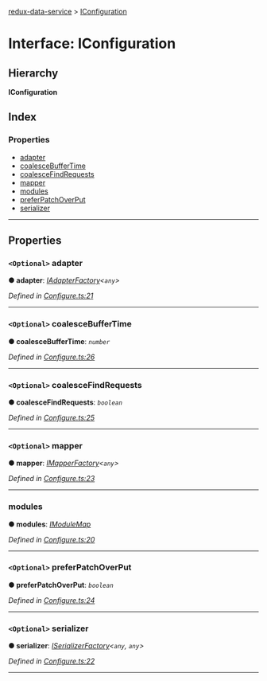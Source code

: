 [redux-data-service](../README.md) > [IConfiguration](../interfaces/iconfiguration.md)

# Interface: IConfiguration

## Hierarchy

**IConfiguration**

## Index

### Properties

* [adapter](iconfiguration.md#adapter)
* [coalesceBufferTime](iconfiguration.md#coalescebuffertime)
* [coalesceFindRequests](iconfiguration.md#coalescefindrequests)
* [mapper](iconfiguration.md#mapper)
* [modules](iconfiguration.md#modules)
* [preferPatchOverPut](iconfiguration.md#preferpatchoverput)
* [serializer](iconfiguration.md#serializer)

---

## Properties

<a id="adapter"></a>

### `<Optional>` adapter

**● adapter**: *[IAdapterFactory](iadapterfactory.md)<`any`>*

*Defined in [Configure.ts:21](https://github.com/Rediker-Software/redux-data-service/blob/ad33f93/src/Configure.ts#L21)*

___
<a id="coalescebuffertime"></a>

### `<Optional>` coalesceBufferTime

**● coalesceBufferTime**: *`number`*

*Defined in [Configure.ts:26](https://github.com/Rediker-Software/redux-data-service/blob/ad33f93/src/Configure.ts#L26)*

___
<a id="coalescefindrequests"></a>

### `<Optional>` coalesceFindRequests

**● coalesceFindRequests**: *`boolean`*

*Defined in [Configure.ts:25](https://github.com/Rediker-Software/redux-data-service/blob/ad33f93/src/Configure.ts#L25)*

___
<a id="mapper"></a>

### `<Optional>` mapper

**● mapper**: *[IMapperFactory](imapperfactory.md)<`any`>*

*Defined in [Configure.ts:23](https://github.com/Rediker-Software/redux-data-service/blob/ad33f93/src/Configure.ts#L23)*

___
<a id="modules"></a>

###  modules

**● modules**: *[IModuleMap](imodulemap.md)*

*Defined in [Configure.ts:20](https://github.com/Rediker-Software/redux-data-service/blob/ad33f93/src/Configure.ts#L20)*

___
<a id="preferpatchoverput"></a>

### `<Optional>` preferPatchOverPut

**● preferPatchOverPut**: *`boolean`*

*Defined in [Configure.ts:24](https://github.com/Rediker-Software/redux-data-service/blob/ad33f93/src/Configure.ts#L24)*

___
<a id="serializer"></a>

### `<Optional>` serializer

**● serializer**: *[ISerializerFactory](iserializerfactory.md)<`any`, `any`>*

*Defined in [Configure.ts:22](https://github.com/Rediker-Software/redux-data-service/blob/ad33f93/src/Configure.ts#L22)*

___


